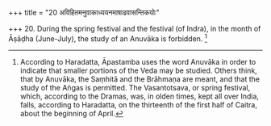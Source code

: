 +++
title = "20 अविहितमनुवाकाध्ययनमाषाढवासन्तिकयोः"

+++
20. During the spring festival and the festival (of Indra), in the month of Āṣāḍha (June-July), the study of an Anuvāka is forbidden. [^10] 


[^10]:  According to Haradatta, Āpastamba uses the word Anuvāka in order to indicate that smaller portions of the Veda may be studied. Others think, that by Anuvāka, the Saṃhitā and the Brāhmaṇa are meant, and that the study of the Aṅgas is permitted. The Vasantotsava, or spring festival, which, according to the Dramas, was, in olden times, kept all over India, falls, according to Haradatta, on the thirteenth of the first half of Caitra, about the beginning of April.
